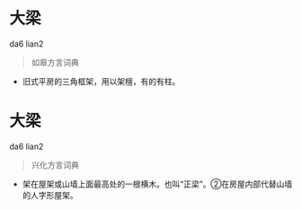 # 大梁
da6 lian2
> 如皋方言词典
- 旧式平房的三角框架，用以架檀，有的有柱。

# 大梁
da6 lian2
> 兴化方言词典
- 架在屋架或山墙上面最高处的一根横木。也叫“正梁”。②在房屋内部代替山墙的人字形屋架。
